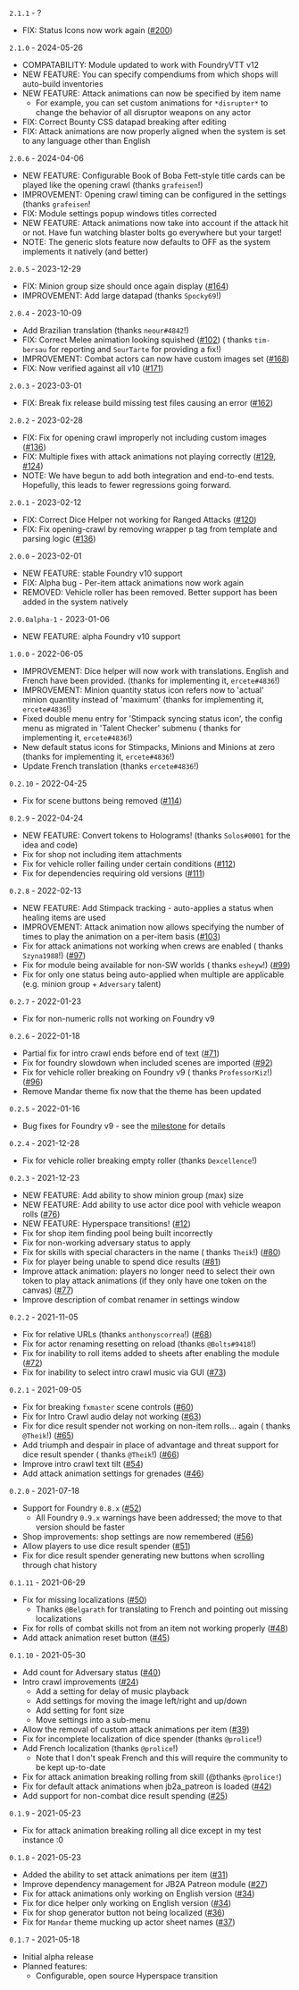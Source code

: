 `2.1.1` - ?

-   FIX: Status Icons now work again ([#200](https://github.com/wrycu/StarWarsFFG-Enhancements/issues/200))

`2.1.0` - 2024-05-26

-   COMPATABILITY: Module updated to work with FoundryVTT v12
-   NEW FEATURE: You can specify compendiums from which shops will auto-build inventories
-   NEW FEATURE: Attack animations can now be specified by item name
    -   For example, you can set custom animations for `*disrupter*` to change the behavior of all disruptor weapons on any actor
-   FIX: Correct Bounty CSS datapad breaking after editing
-   FIX: Attack animations are now properly aligned when the system is set to any language other than English

`2.0.6` - 2024-04-06

-   NEW FEATURE: Configurable Book of Boba Fett-style title cards can be played like the opening crawl (thanks `grafeisen`!)
-   IMPROVEMENT: Opening crawl timing can be configured in the settings (thanks `grafeisen`!
-   FIX: Module settings popup windows titles corrected
-   NEW FEATURE: Attack animations now take into account if the attack hit or not. Have fun watching blaster bolts go
    everywhere but your target!
-   NOTE: The generic slots feature now defaults to OFF as the system implements it natively (and better)

`2.0.5` - 2023-12-29

-   FIX: Minion group size should once again
    display ([#164](https://github.com/wrycu/StarWarsFFG-Enhancements/issues/164))
-   IMPROVEMENT: Add large datapad (thanks `Spocky69`!)

`2.0.4` - 2023-10-09

-   Add Brazilian translation (thanks `neour#4842`!)
-   FIX: Correct Melee animation looking squished ([#102](https://github.com/wrycu/StarWarsFFG-Enhancements/issues/102)) (
    thanks `tim-bersau` for reporting and `SourTarte` for providing a fix!)
-   IMPROVEMENT: Combat actors can now have custom images
    set ([#168](https://github.com/wrycu/StarWarsFFG-Enhancements/issues/168))
-   FIX: Now verified against all v10 ([#171](https://github.com/wrycu/StarWarsFFG-Enhancements/issues/171))

`2.0.3` - 2023-03-01

-   FIX: Break fix release build missing test files causing an
    error ([#162](https://github.com/wrycu/StarWarsFFG-Enhancements/issues/162))

`2.0.2` - 2023-02-28

-   FIX: Fix for opening crawl improperly not including custom
    images ([#136](https://github.com/wrycu/StarWarsFFG-Enhancements/issues/136))
-   FIX: Multiple fixes with attack animations not playing
    correctly ([#129](https://github.com/wrycu/StarWarsFFG-Enhancements/issues/129), [#124](https://github.com/wrycu/StarWarsFFG-Enhancements/issues/124))
-   NOTE: We have begun to add both integration and end-to-end tests. Hopefully, this leads to fewer regressions going
    forward.

`2.0.1` - 2023-02-12

-   FIX: Correct Dice Helper not working for Ranged
    Attacks ([#120](https://github.com/wrycu/StarWarsFFG-Enhancements/issues/120))
-   FIX: Fix opening-crawl by removing wrapper p tag from template and parsing
    logic ([#136](https://github.com/wrycu/StarWarsFFG-Enhancements/issues/136))

`2.0.0` - 2023-02-01

-   NEW FEATURE: stable Foundry v10 support
-   FIX: Alpha bug - Per-item attack animations now work again
-   REMOVED: Vehicle roller has been removed. Better support has been added in the system natively

`2.0.0alpha-1` - 2023-01-06

-   NEW FEATURE: alpha Foundry v10 support

`1.0.0` - 2022-06-05

-   IMPROVEMENT: Dice helper will now work with translations. English and French have been provided. (thanks for
    implementing it, `ercete#4836`!)
-   IMPROVEMENT: Minion quantity status icon refers now to 'actual' minion quantity instead of 'maximum' (thanks for
    implementing it, `ercete#4836`!)
-   Fixed double menu entry for 'Stimpack syncing status icon', the config menu as migrated in 'Talent Checker' submenu (
    thanks for implementing it, `ercete#4836`!)
-   New default status icons for Stimpacks, Minions and Minions at zero (thanks for implementing it, `ercete#4836`!)
-   Update French translation (thanks `ercete#4836`!)

`0.2.10` - 2022-04-25

-   Fix for scene buttons being removed ([#114](https://github.com/wrycu/StarWarsFFG-Enhancements/issues/114))

`0.2.9` - 2022-04-24

-   NEW FEATURE: Convert tokens to Holograms! (thanks `Solos#0001` for the idea and code)
-   Fix for shop not including item attachments
-   Fix for vehicle roller failing under certain
    conditions ([#112](https://github.com/wrycu/StarWarsFFG-Enhancements/issues/112))
-   Fix for dependencies requiring old versions ([#111](https://github.com/wrycu/StarWarsFFG-Enhancements/issues/111))

`0.2.8` - 2022-02-13

-   NEW FEATURE: Add Stimpack tracking - auto-applies a status when healing items are used
-   IMPROVEMENT: Attack animation now allows specifying the number of times to play the animation on a per-item
    basis ([#103](https://github.com/wrycu/StarWarsFFG-Enhancements/issues/103))
-   Fix for attack animations not working when crews are enabled (
    thanks `Szyna1988`!) ([#97](https://github.com/wrycu/StarWarsFFG-Enhancements/issues/97))
-   Fix for module being available for non-SW worlds (
    thanks `esheyw`!) ([#99](https://github.com/wrycu/StarWarsFFG-Enhancements/issues/99))
-   Fix for only one status being auto-applied when multiple are applicable (e.g. minion group + `Adversary` talent)

`0.2.7` - 2022-01-23

-   Fix for non-numeric rolls not working on Foundry v9

`0.2.6` - 2022-01-18

-   Partial fix for intro crawl ends before end of
    text ([#71](https://github.com/wrycu/StarWarsFFG-Enhancements/issues/71))
-   Fix for foundry slowdown when included scenes are
    imported ([#92](https://github.com/wrycu/StarWarsFFG-Enhancements/issues/92))
-   Fix for vehicle roller breaking on Foundry v9 (
    thanks `ProfessorKiz`!) ([#96](https://github.com/wrycu/StarWarsFFG-Enhancements/issues/96))
-   Remove Mandar theme fix now that the theme has been updated

`0.2.5` - 2022-01-16

-   Bug fixes for Foundry v9 - see the [milestone](https://github.com/wrycu/StarWarsFFG-Enhancements/milestone/3?closed=1)
    for details

`0.2.4` - 2021-12-28

-   Fix for vehicle roller breaking empty roller (thanks `Dexcellence`!)

`0.2.3` - 2021-12-23

-   NEW FEATURE: Add ability to show minion group (max) size
-   NEW FEATURE: Add ability to use actor dice pool with vehicle weapon
    rolls ([#76](https://github.com/wrycu/StarWarsFFG-Enhancements/issues/76))
-   NEW FEATURE: Hyperspace transitions! ([#12](https://github.com/wrycu/StarWarsFFG-Enhancements/issues/12))
-   Fix for shop item finding pool being built incorrectly
-   Fix for non-working adversary status to apply
-   Fix for skills with special characters in the name (
    thanks `Theik`!) ([#80](https://github.com/wrycu/StarWarsFFG-Enhancements/issues/80))
-   Fix for player being unable to spend dice results ([#81](https://github.com/wrycu/StarWarsFFG-Enhancements/issues/81))
-   Improve attack animation: players no longer need to select their own token to play attack animations (if they only
    have one token on the canvas) ([#77](https://github.com/wrycu/StarWarsFFG-Enhancements/issues/77))
-   Improve description of combat renamer in settings window

`0.2.2` - 2021-11-05

-   Fix for relative URLs (thanks `anthonyscorrea`!) ([#68](https://github.com/wrycu/StarWarsFFG-Enhancements/issues/68))
-   Fix for actor renaming resetting on reload (thanks `@Bolts#9418`!)
-   Fix for inability to roll items added to sheets after enabling the
    module ([#72](https://github.com/wrycu/StarWarsFFG-Enhancements/issues/72))
-   Fix for inability to select intro crawl music via
    GUI ([#73](https://github.com/wrycu/StarWarsFFG-Enhancements/issues/73))

`0.2.1` - 2021-09-05

-   Fix for breaking `fxmaster` scene controls ([#60](https://github.com/wrycu/StarWarsFFG-Enhancements/issues/60))
-   Fix for Intro Crawl audio delay not working ([#63](https://github.com/wrycu/StarWarsFFG-Enhancements/issues/63))
-   Fix for dice result spender not working on non-item rolls... again (
    thanks `@Theik`!) ([#65](https://github.com/wrycu/StarWarsFFG-Enhancements/issues/65))
-   Add triumph and despair in place of advantage and threat support for dice result spender (
    thanks `@Theik`!) ([#66](https://github.com/wrycu/StarWarsFFG-Enhancements/issues/66))
-   Improve intro crawl text tilt ([#54](https://github.com/wrycu/StarWarsFFG-Enhancements/pull/54))
-   Add attack animation settings for grenades ([#46](https://github.com/wrycu/StarWarsFFG-Enhancements/issues/46))

`0.2.0` - 2021-07-18

-   Support for Foundry `0.8.x` ([#52](https://github.com/wrycu/StarWarsFFG-Enhancements/issues/52))
    -   All Foundry `0.9.x` warnings have been addressed; the move to that version should be faster
-   Shop improvements: shop settings are now
    remembered ([#56](https://github.com/wrycu/StarWarsFFG-Enhancements/issues/56))
-   Allow players to use dice result spender ([#51](https://github.com/wrycu/StarWarsFFG-Enhancements/issues/51))
-   Fix for dice result spender generating new buttons when scrolling through chat history

`0.1.11` - 2021-06-29

-   Fix for missing localizations ([#50](https://github.com/wrycu/StarWarsFFG-Enhancements/issues/50))
    -   Thanks `@Belgarath` for translating to French and pointing out missing localizations
-   Fix for rolls of combat skills not from an item not working
    properly ([#48](https://github.com/wrycu/StarWarsFFG-Enhancements/issues/48))
-   Add attack animation reset button ([#45](https://github.com/wrycu/StarWarsFFG-Enhancements/issues/45))

`0.1.10` - 2021-05-30

-   Add count for Adversary status ([#40](https://github.com/wrycu/StarWarsFFG-Enhancements/issues/40))
-   Intro crawl improvements ([#24](https://github.com/wrycu/StarWarsFFG-Enhancements/issues/24))
    -   Add a setting for delay of music playback
    -   Add settings for moving the image left/right and up/down
    -   Add setting for font size
    -   Move settings into a sub-menu
-   Allow the removal of custom attack animations per
    item ([#39](https://github.com/wrycu/StarWarsFFG-Enhancements/issues/39))
-   Fix for incomplete localization of dice spender (thanks `@prolice`!)
-   Add French localization (thanks `@prolice`!)
    -   Note that I don't speak French and this will require the community to be kept up-to-date
-   Fix for attack animation breaking rolling from skill (@thanks `@prolice!`)
-   Fix for default attack animations when jb2a_patreon is
    loaded ([#42](https://github.com/wrycu/StarWarsFFG-Enhancements/issues/42))
-   Add support for non-combat dice result spending ([#25](https://github.com/wrycu/StarWarsFFG-Enhancements/issues/25))

`0.1.9` - 2021-05-23

-   Fix for attack animation breaking rolling all dice except in my test instance :0

`0.1.8` - 2021-05-23

-   Added the ability to set attack animations per
    item ([#31](https://github.com/wrycu/StarWarsFFG-Enhancements/issues/31))
-   Improve dependency management for JB2A Patreon
    module ([#27](https://github.com/wrycu/StarWarsFFG-Enhancements/issues/27))
-   Fix for attack animations only working on English
    version ([#34](https://github.com/wrycu/StarWarsFFG-Enhancements/issues/34))
-   Fix for dice helper only working on English
    version ([#34](https://github.com/wrycu/StarWarsFFG-Enhancements/issues/34))
-   Fix for shop generator button not being localized ([#36](https://github.com/wrycu/StarWarsFFG-Enhancements/issues/36))
-   Fix for `Mandar` theme mucking up actor sheet
    names ([#37](https://github.com/wrycu/StarWarsFFG-Enhancements/issues/37))

`0.1.7` - 2021-05-18

-   Initial alpha release
-   Planned features:
    -   Configurable, open source Hyperspace transition
